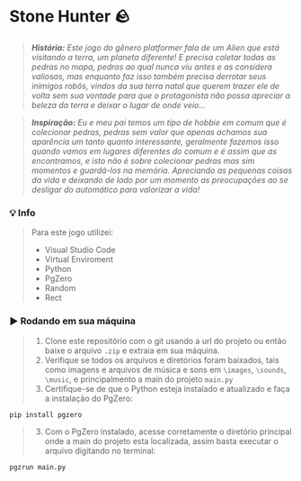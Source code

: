 # Stone Hunter 🪨
> <i><b>História:</b> Este jogo do gênero platformer fala de um Alien que está visitando a terra, um planeta diferente! E precisa coletar todas as pedras no mapa, pedras ao qual nunca viu antes e as considera valiosas, mas enquanto faz isso também precisa derrotar seus inimigos robôs, vindos da sua terra natal que querem trazer ele de volta sem sua vontade para que o protagonista não possa apreciar a beleza da terra e deixar o lugar de onde veio...</i>

> <i><b>Inspiração:</b> Eu e meu pai temos um tipo de hobbie em comum que é colecionar pedras, pedras sem valor que apenas achamos sua aparência um tanto quanto interessante, geralmente fazemos isso quando vamos em lugares diferentes do comum e é assim que as encontramos, e isto não é sobre colecionar pedras mas sim momentos e guardá-los na memória. Apreciando as pequenas coisas da vida e deixando de lado por um momento as preocupações ao se desligar do automático para valorizar a vida!</i>

### 💡 Info
> Para este jogo utilizei:
  > - Visual Studio Code 
  > - Virtual Enviroment
  > - Python 
  > - PgZero
  > - Random
  > - Rect
### ▶️ Rodando em sua máquina
> 1. Clone este repositório com o git usando a url do projeto ou então baixe o arquivo `.zip` e extraia em sua máquina.
> 2. Verifique se todos os arquivos e diretórios foram baixados, tais como imagens e arquivos de música e sons em `\images`, `\sounds`, `\music`, e principalmento a main do projeto `main.py`
> 4. Certifique-se de que o Python esteja instalado e atualizado e faça a instalação do PgZero:
```
pip install pgzero
```
> 3. Com o PgZero instalado, acesse corretamente o diretório principal onde a main do projeto esta localizada, assim basta executar o arquivo digitando no terminal:
```
pgzrun main.py
```
